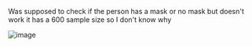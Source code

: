 Was supposed to check if the person has a mask or no mask but doesn't work it has a 600 sample size so I don't know why

![image](https://github.com/GaoYeGithub/MaskIdentifer/assets/152664000/754c64e0-a699-43ae-b3ca-a783563347cf)
